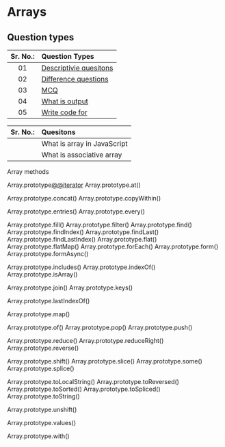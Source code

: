 # Arrays

## Question types

| Sr. No.: | Question Types |
| :---: | :--- |
| 01 | [Descriptivie quesitons](./descriptiveQuestions.md) |
| 02 | [Difference questions](./differenceQuestions.md) |
| 03 | [MCQ](./MCQ.md) |
| 04 | [What is output](./whatIsOutPut.md) |
| 05 | [Write code for](./writeCodeFor.md) |

| Sr. No.: | Quesitons |
| :---: | :--- |
|| What is array in JavaScript |
|| What is associative array |


Array methods

Array.prototype[@@iterator]()
Array.prototype.at()

Array.prototype.concat()
Array.prototype.copyWithin()

Array.prototype.entries()
Array.prototype.every()

Array.prototype.fill()
Array.prototype.filter()
Array.prototype.find()
Array.prototype.findIndex()
Array.prototype.findLast()
Array.prototype.findLastIndex()
Array.prototype.flat()
Array.prototype.flatMap()
Array.prototype.forEach()
Array.prototype.form()
Array.prototype.formAsync()

Array.prototype.includes()
Array.prototype.indexOf()
Array.prototype.isArray()

Array.prototype.join()
Array.prototype.keys()

Array.prototype.lastIndexOf()

Array.prototype.map()

Array.prototype.of()
Array.prototype.pop()
Array.prototype.push()

Array.prototype.reduce()
Array.prototype.reduceRight()
Array.prototype.reverse()

Array.prototype.shift()
Array.prototype.slice()
Array.prototype.some()
Array.prototype.splice()

Array.prototype.toLocalString()
Array.prototype.toReversed()
Array.prototype.toSorted()
Array.prototype.toSpliced()
Array.prototype.toString()

Array.prototype.unshift()

Array.prototype.values()

Array.prototype.with()
